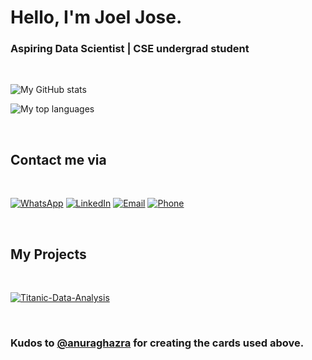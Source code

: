 <h1>Hello, I'm <b>Joel Jose</b>.</h1>
<h3>Aspiring Data Scientist |
	CSE undergrad student
</h3>

<br>

![My GitHub stats](https://github-readme-stats-joeljose350.vercel.app/api?username=joeljose350&theme=dark&show_icons=true)

![My top languages](https://github-readme-stats-joeljose350.vercel.app/api/top-langs/?username=joeljose350&theme=dark)

<br>

<h2>Contact me via</h2>

<br>

[![WhatsApp](https://img.icons8.com/color/48/000000/whatsapp--v1.png)](https://wa.me/+919846642788) [![LinkedIn](https://img.icons8.com/color/48/000000/linkedin.png)](https://www.linkedin.com/in/joeljose350) [![Email](https://img.icons8.com/color/48/000000/gmail--v1.png)](mailto:joel750jose@gmail.com) [![Phone](https://img.icons8.com/color/48/000000/phone.png)](tel:+919846642788)

<br>

<h2>My Projects</h2>

<br>

[![Titanic-Data-Analysis](https://github-readme-stats-joeljose350.vercel.app/api/pin/?username=joeljose350&repo=Titanic-Data-Analysis&theme=dark)](https://github.com/joeljose350/Titanic-Data-Analysis)

<br>

### Kudos to [@anuraghazra](https://github.com/anuraghazra/github-readme-stats) for creating the cards used above.